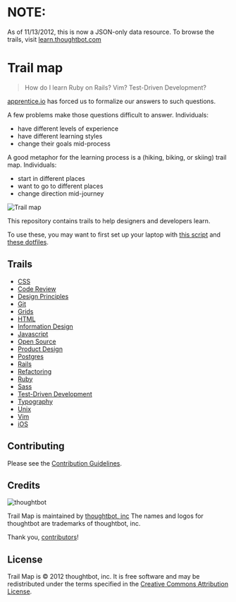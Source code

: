 NOTE:
=====

As of 11/13/2012, this is now a JSON-only data resource. To browse the trails, visit [learn.thoughtbot.com](https://learn.thoughtbot.com)

Trail map
=========

> How do I learn Ruby on Rails? Vim? Test-Driven Development?

[apprentice.io](http://apprentice.io) has forced us to formalize our answers to
such questions.

A few problems make those questions difficult to answer. Individuals:

* have different levels of experience
* have different learning styles
* change their goals mid-process

A good metaphor for the learning process is a (hiking, biking, or skiing) trail
map. Individuals:

* start in different places
* want to go to different places
* change direction mid-journey

![Trail map](http://media.tumblr.com/tumblr_m2jrde9jXS1qz5x9p.jpg)

This repository contains trails to help designers and developers learn.

To use these, you may want to first set up your laptop with
[this script](https://github.com/thoughtbot/laptop) and
[these dotfiles](https://github.com/thoughtbot/dotfiles).

Trails
------

* [CSS](https://learn.thoughtbot.com/css)
* [Code Review](/thoughtbot/trail-map/blob/master/trails/code-review.json)
* [Design Principles](https://learn.thoughtbot.com/design+principles)
* [Git](https://learn.thoughtbot.com/git)
* [Grids](/thoughtbot/trail-map/blob/master/trails/grids.json)
* [HTML](/thoughtbot/trail-map/blob/master/trails/html.json)
* [Information Design](/thoughtbot/trail-map/blob/master/trails/information-design.json)
* [Javascript](https://learn.thoughtbot.com/javascript)
* [Open Source](/thoughtbot/trail-map/blob/master/trails/open-source.json)
* [Product Design](/thoughtbot/trail-map/blob/master/trails/product-design.md)
* [Postgres](/thoughtbot/trail-map/blob/master/trails/postgres.json)
* [Rails](https://learn.thoughtbot.com/rails)
* [Refactoring](https://learn.thoughtbot.com/refactoring)
* [Ruby](https://learn.thoughtbot.com/ruby)
* [Sass](https://learn.thoughtbot.com/sass)
* [Test-Driven Development](https://learn.thoughtbot.com/test-driven+development)
* [Typography](https://learn.thoughtbot.com/typography)
* [Unix](https://learn.thoughtbot.com/unix)
* [Vim](https://learn.thoughtbot.com/vim)
* [iOS](/thoughtbot/trail-map/blob/master/trails/ios.json)

Contributing
------------

Please see the [Contribution
Guidelines](/thoughtbot/trail-map/blob/master/CONTRIBUTING.md).

Credits
-------

![thoughtbot](http://thoughtbot.com/images/tm/logo.png)

Trail Map is maintained by [thoughtbot, inc](http://thoughtbot.com/community)
The names and logos for thoughtbot are trademarks of thoughtbot, inc.

Thank you, [contributors](/thoughtbot/trail-map/graphs/contributors)!

License
-------

Trail Map is © 2012 thoughtbot, inc. It is free software and may be
redistributed under the terms specified in the [Creative Commons Attribution
License](http://creativecommons.org/licenses/by/3.0/).
